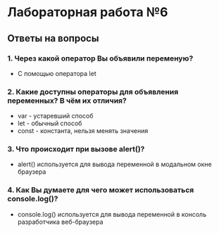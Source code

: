 # Лабораторная работа №6


## Ответы на вопросы

### 1. Через какой оператор Вы объявили переменую?

- С помощью оператора let

### 2. Какие доступны операторы для объявления переменных? В чём их отличия?

- var - устаревший способ
- let - обычный способ
- const - константа, нельзя менять значения

### 3. Что происходит при вызове alert()?

- alert() используется для вывода переменной в модальном окне браузера

### 4. Как Вы думаете для чего может использоваться console.log()?

- console.log() используется для вывода переменной в консоль разработчика веб-браузера